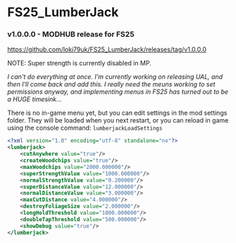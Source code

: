 # FS25_LumberJack

### v1.0.0.0 - MODHUB release for FS25
https://github.com/loki79uk/FS25_LumberJack/releases/tag/v1.0.0.0

NOTE: Super strength is currently disabled in MP.

_I can't do everything at once.  I'm currently working on releasing UAL, and then I'll come back and add this.  I really need the meuns working to set permissions anyway, and implementing menus in FS25 has turned out to be a HUGE timesink..._

There is no in-game menu yet, but you can edit settings in the mod settings folder.  They will be loaded when you next restart, or you can reload in game using the console command: `lumberjackLoadSettings`
```xml
<?xml version="1.0" encoding="utf-8" standalone="no"?>
<lumberjack>
    <cutAnywhere value="true"/>
    <createWoodchips value="true"/>
    <maxWoodchips value="2000.000000"/>
    <superStrengthValue value="1000.000000"/>
    <normalStrengthValue value="0.200000"/>
    <superDistanceValue value="12.000000"/>
    <normalDistanceValue value="3.000000"/>
    <maxCutDistance value="4.000000"/>
    <destroyFoliageSize value="2.000000"/>
    <longHoldThreshold value="1000.000000"/>
    <doubleTapThreshold value="500.000000"/>
    <showDebug value="true"/>
</lumberjack>
```
